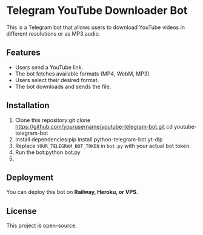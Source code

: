 # Telegram YouTube Downloader Bot

This is a Telegram bot that allows users to download YouTube videos in different resolutions or as MP3 audio.

## Features
- Users send a YouTube link.
- The bot fetches available formats (MP4, WebM, MP3).
- Users select their desired format.
- The bot downloads and sends the file.

## Installation
1. Clone this repository:git clone https://github.com/yourusername/youtube-telegram-bot.git cd youtube-telegram-bot
2. Install dependencies:pip install python-telegram-bot yt-dlp
3. Replace `YOUR_TELEGRAM_BOT_TOKEN` in `bot.py` with your actual bot token.
4. Run the bot:python bot.py
5. 
## Deployment
You can deploy this bot on **Railway, Heroku, or VPS**.

## License
This project is open-source.

